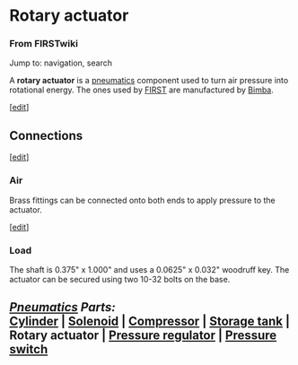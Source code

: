 # Rotary actuator

### From FIRSTwiki

Jump to: navigation, search

A **rotary actuator** is a [pneumatics](/index.php/Pneumatics "Pneumatics" )
component used to turn air pressure into rotational energy. The ones used by
[FIRST](/index.php/FIRST "FIRST" ) are manufactured by
[Bimba](http://www.bimba.com "http://www.bimba.com" ).

[[edit](/index.php?title=Rotary_actuator&action=edit&section=1 "Edit section:
Connections" )]

## Connections

[[edit](/index.php?title=Rotary_actuator&action=edit&section=2 "Edit section:
Air" )]

### Air

Brass fittings can be connected onto both ends to apply pressure to the
actuator.

[[edit](/index.php?title=Rotary_actuator&action=edit&section=3 "Edit section:
Load" )]

### Load

The shaft is 0.375" x 1.000" and uses a 0.0625" x 0.032" woodruff key. The
actuator can be secured using two 10-32 bolts on the base.

_**[Pneumatics](/index.php/Pneumatics "Pneumatics" ) Parts:**_  
[Cylinder](/index.php/Cylinder "Cylinder" ) | [Solenoid](/index.php/Solenoid
"Solenoid" ) | [Compressor](/index.php/Compressor "Compressor" ) | [Storage
tank](/index.php/Storage_tank "Storage tank" ) | **Rotary actuator** |
[Pressure regulator](/index.php/Pressure_regulator "Pressure regulator" ) |
[Pressure switch](/index.php/Pressure_switch "Pressure switch" )  
---  
  
